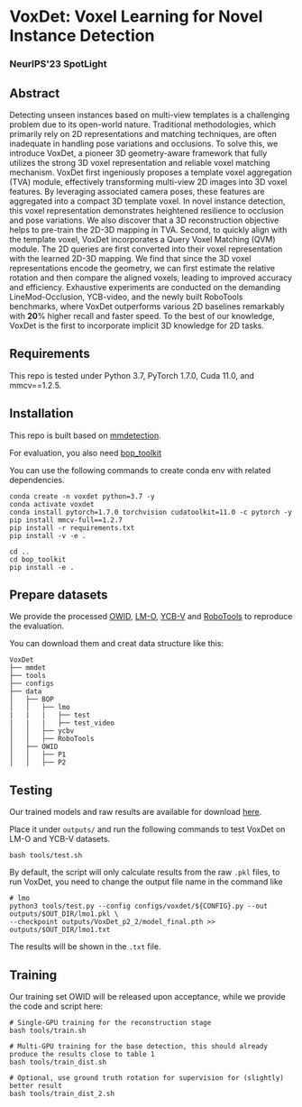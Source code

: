 
# VoxDet: Voxel Learning for Novel Instance Detection

### NeurIPS'23 **SpotLight**




## Abstract

Detecting unseen instances based on multi-view templates is a challenging problem due to its open-world nature. Traditional methodologies, which primarily rely on 2D representations and matching techniques, are often inadequate in handling pose variations and occlusions. To solve this, we introduce VoxDet, a pioneer 3D geometry-aware framework that fully utilizes the strong 3D voxel representation and reliable voxel matching mechanism. VoxDet first ingeniously proposes a template voxel aggregation (TVA) module, effectively transforming multi-view 2D images into 3D voxel features.  By leveraging associated camera poses, these features are aggregated into a compact 3D template voxel. In novel instance detection, this voxel representation demonstrates heightened resilience to occlusion and pose variations. We also discover that a 3D reconstruction objective helps to pre-train the 2D-3D mapping in TVA.  Second, to quickly align with the template voxel, VoxDet incorporates a Query Voxel Matching (QVM) module. The 2D queries are first converted into their voxel representation with the learned 2D-3D mapping. We find that since the 3D voxel representations encode the geometry, we can first estimate the relative rotation and then compare the aligned voxels, leading to improved accuracy and efficiency. Exhaustive experiments are conducted on the demanding LineMod-Occlusion, YCB-video, and the newly built RoboTools benchmarks, where VoxDet outperforms various 2D baselines remarkably with $\mathbf{20}\%$ higher recall and faster speed. To the best of our knowledge, VoxDet is the first to incorporate implicit 3D knowledge for 2D tasks.


## Requirements

This repo is tested under Python 3.7, PyTorch 1.7.0, Cuda 11.0, and mmcv==1.2.5.




## Installation

This repo is built based on [mmdetection](https://github.com/open-mmlab/mmdetection). 

For evaluation, you also need [bop_toolkit](https://mega.nz/file/BAEj3TgS#yzwX2AHUg9CtCsmDV17rxVkmFhw4mh34y6gvQ3FDS4E)

You can use the following commands to create conda env with related dependencies.
```shell
conda create -n voxdet python=3.7 -y
conda activate voxdet
conda install pytorch=1.7.0 torchvision cudatoolkit=11.0 -c pytorch -y
pip install mmcv-full==1.2.7
pip install -r requirements.txt
pip install -v -e . 

cd ..
cd bop_toolkit
pip install -e .
```



## Prepare datasets

We provide the processed [OWID](https://mega.nz/file/pUlgQa7Z#Qcmj0zh7gUXszeeVPqMLQVYtkknad9_gzqsNQwss6kY), [LM-O](https://mega.nz/file/pUlgQa7Z#Qcmj0zh7gUXszeeVPqMLQVYtkknad9_gzqsNQwss6kY), [YCB-V](https://mega.nz/file/pUlgQa7Z#Qcmj0zh7gUXszeeVPqMLQVYtkknad9_gzqsNQwss6kY) and [RoboTools](https://mega.nz/file/AB82EJwZ#76mVyk-L3cGRJGX7-KDUBcePNE1o1O96G4F58b5PxGI) to reproduce the evaluation.

You can download them and creat data structure like this:

```shell
VoxDet
├── mmdet
├── tools
├── configs
├── data
│   ├── BOP
│   │   ├── lmo
|   |   |   ├── test
|   |   |   ├── test_video
│   │   ├── ycbv
│   │   ├── RoboTools
│   ├── OWID
│   │   ├── P1
│   │   ├── P2
```



## Testing

Our trained models and raw results are available for download [here](https://mega.nz/file/4d1nRAxT#ka0DEGW4henw-RAyeuF-39ew9MQPr17zt9ENKO4LSqg). 

Place it under `outputs/` and run the following commands to test VoxDet on LM-O and YCB-V datasets.

```shell
bash tools/test.sh
```

By default, the script will only calculate results from the raw `.pkl` files, to run VoxDet, you need to change the output file name in the command like

```shell
# lmo
python3 tools/test.py --config configs/voxdet/${CONFIG}.py --out outputs/$OUT_DIR/lmo1.pkl \
--checkpoint outputs/VoxDet_p2_2/model_final.pth >> outputs/$OUT_DIR/lmo1.txt
```

The results will be shown in the `.txt` file.



## Training

Our training set OWID will be released upon acceptance, while we provide the code and script here:

```shell
# Single-GPU training for the reconstruction stage
bash tools/train.sh

# Multi-GPU training for the base detection, this should already produce the results close to table 1
bash tools/train_dist.sh

# Optional, use ground truth rotation for supervision for (slightly) better result 
bash tools/train_dist_2.sh

```
